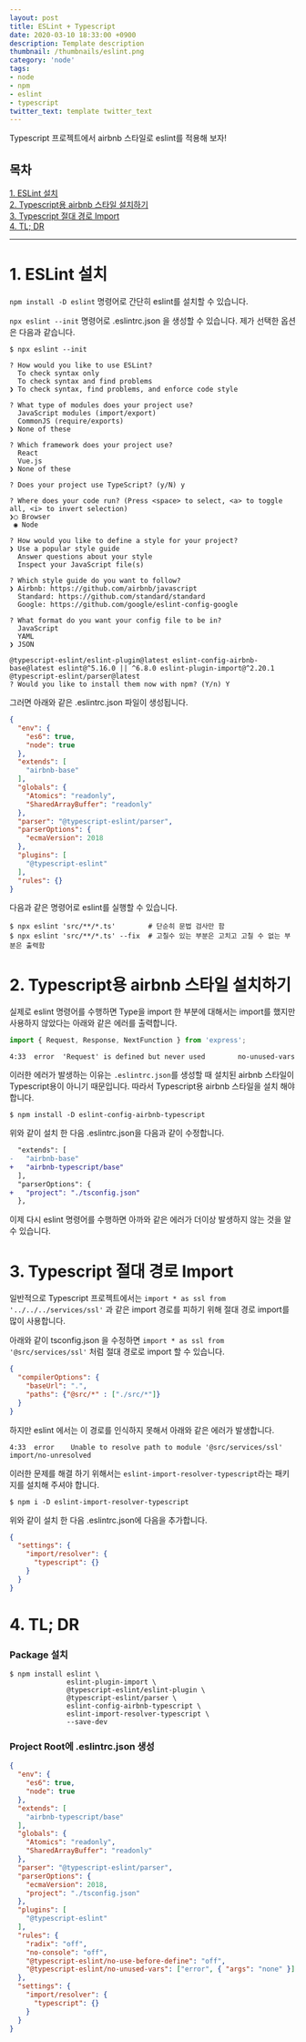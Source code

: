 ```yaml
---
layout: post
title: ESLint + Typescript
date: 2020-03-10 18:33:00 +0900
description: Template description
thumbnail: /thumbnails/eslint.png
category: 'node'
tags: 
- node
- npm
- eslint
- typescript
twitter_text: template twitter_text
---
```


Typescript 프로젝트에서 airbnb 스타일로 eslint를 적용해 보자!

<!-- more -->

## 목차
[1\. ESLint 설치](#1-ESLint-설치)    
[2\. Typescript용 airbnb 스타일 설치하기](#2-Typescript용-airbnb-스타일-설치하기)    
[3\. Typescript 절대 경로 Import](#3-Typescript-절대-경로-Import)    
[4\. TL; DR](#4-TL-DR)

---

# 1. ESLint 설치

`npm install -D eslint` 명령어로 간단히 eslint를 설치할 수 있습니다.

`npx eslint --init` 명령어로 .eslintrc.json 을 생성할 수 있습니다.
제가 선택한 옵션은 다음과 같습니다.

```shell
$ npx eslint --init

? How would you like to use ESLint? 
  To check syntax only 
  To check syntax and find problems 
❯ To check syntax, find problems, and enforce code style

? What type of modules does your project use? 
  JavaScript modules (import/export) 
  CommonJS (require/exports) 
❯ None of these

? Which framework does your project use? 
  React 
  Vue.js 
❯ None of these

? Does your project use TypeScript? (y/N) y

? Where does your code run? (Press <space> to select, <a> to toggle all, <i> to invert selection)
❯◯ Browser
 ◉ Node

? How would you like to define a style for your project? 
❯ Use a popular style guide 
  Answer questions about your style 
  Inspect your JavaScript file(s)

? Which style guide do you want to follow?
❯ Airbnb: https://github.com/airbnb/javascript 
  Standard: https://github.com/standard/standard 
  Google: https://github.com/google/eslint-config-google

? What format do you want your config file to be in? 
  JavaScript 
  YAML 
❯ JSON

@typescript-eslint/eslint-plugin@latest eslint-config-airbnb-base@latest eslint@^5.16.0 || ^6.8.0 eslint-plugin-import@^2.20.1 @typescript-eslint/parser@latest
? Would you like to install them now with npm? (Y/n) Y
```

그러면 아래와 같은 .eslintrc.json 파일이 생성됩니다.

```json
{
  "env": {
    "es6": true,
    "node": true
  },
  "extends": [
    "airbnb-base"
  ],
  "globals": {
    "Atomics": "readonly",
    "SharedArrayBuffer": "readonly"
  },
  "parser": "@typescript-eslint/parser",
  "parserOptions": {
    "ecmaVersion": 2018
  },
  "plugins": [
    "@typescript-eslint"
  ],
  "rules": {}
}
```

다음과 같은 명령어로 eslint를 실행할 수 있습니다.

```shell
$ npx eslint 'src/**/*.ts'        # 단순히 문법 검사만 함
$ npx eslint 'src/**/*.ts' --fix  # 고칠수 있는 부분은 고치고 고칠 수 없는 부분은 출력함
```

# 2. Typescript용 airbnb 스타일 설치하기

실제로 eslint 명령어를 수행하면 Type을 import 한 부분에 대해서는 import를 했지만 사용하지 않았다는 아래와 같은 에러를 출력합니다.

```typescript
import { Request, Response, NextFunction } from 'express';
```

```
4:33  error  'Request' is defined but never used        no-unused-vars
```

이러한 에러가 발생하는 이유는 `.eslintrc.json`를 생성할 때 설치된 airbnb 스타일이 Typescript용이 아니기 때문입니다.
따라서 Typescript용 airbnb 스타일을 설치 해야 합니다.

```shell
$ npm install -D eslint-config-airbnb-typescript
```

위와 같이 설치 한 다음 .eslintrc.json을 다음과 같이 수정합니다.

```diff
  "extends": [
-   "airbnb-base"
+   "airbnb-typescript/base"
  ],
  "parserOptions": {
+   "project": "./tsconfig.json"
  },
```

이제 다시 eslint 명령어를 수행하면 아까와 같은 에러가 더이상 발생하지 않는 것을 알 수 있습니다.

# 3. Typescript 절대 경로 Import

일반적으로 Typescript 프로젝트에서는 `import * as ssl from '../../../services/ssl'` 과 같은 import 경로를 피하기 위해 절대 경로 import를 많이 사용합니다.

아래와 같이 tsconfig.json 을 수정하면 `import * as ssl from '@src/services/ssl'` 처럼 절대 경로로 import 할 수 있습니다.

```json
{
  "compilerOptions": {
    "baseUrl": ".",
    "paths": {"@src/*" : ["./src/*"]}
  }
}
```

하지만 eslint 에서는 이 경로를 인식하지 못해서 아래와 같은 에러가 발생합니다.

```
4:33  error    Unable to resolve path to module '@src/services/ssl'       import/no-unresolved
```

이러한 문제를 해결 하기 위해서는 `eslint-import-resolver-typescript`라는 패키지를 설치해 주셔야 합니다.

```shell
$ npm i -D eslint-import-resolver-typescript
```

위와 같이 설치 한 다음 .eslintrc.json에 다음을 추가합니다.

```json
{
  "settings": {
    "import/resolver": {
      "typescript": {}
    }
  }
}
```

# 4. TL; DR

### Package 설치

```shell
$ npm install eslint \
              eslint-plugin-import \
              @typescript-eslint/eslint-plugin \
              @typescript-eslint/parser \
              eslint-config-airbnb-typescript \
              eslint-import-resolver-typescript \
              --save-dev
```

### Project Root에 .eslintrc.json 생성

```json
{
  "env": {
    "es6": true,
    "node": true
  },
  "extends": [
    "airbnb-typescript/base"
  ],
  "globals": {
    "Atomics": "readonly",
    "SharedArrayBuffer": "readonly"
  },
  "parser": "@typescript-eslint/parser",
  "parserOptions": {
    "ecmaVersion": 2018,
    "project": "./tsconfig.json"
  },
  "plugins": [
    "@typescript-eslint"
  ],
  "rules": {
    "radix": "off",
    "no-console": "off",
    "@typescript-eslint/no-use-before-define": "off",
    "@typescript-eslint/no-unused-vars": ["error", { "args": "none" }]
  },
  "settings": {
    "import/resolver": {
      "typescript": {}
    }
  }
}
```
